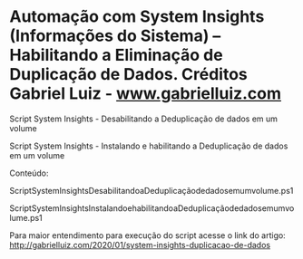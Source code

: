 # Automação com System Insights (Informações do Sistema) – Habilitando a Eliminação de Duplicação de Dados. Créditos Gabriel Luiz - www.gabrielluiz.com

Script System Insights - Desabilitando a Deduplicação de dados em um volume

Script System Insights - Instalando e habilitando a Deduplicação de dados em um volume

Conteúdo:

ScriptSystemInsightsDesabilitandoaDeduplicaçãodedadosemumvolume.ps1

ScriptSystemInsightsInstalandoehabilitandoaDeduplicaçãodedadosemumvolume.ps1


Para maior entendimento para execução do script acesse o link do artigo:  http://gabrielluiz.com/2020/01/system-insights-duplicacao-de-dados
